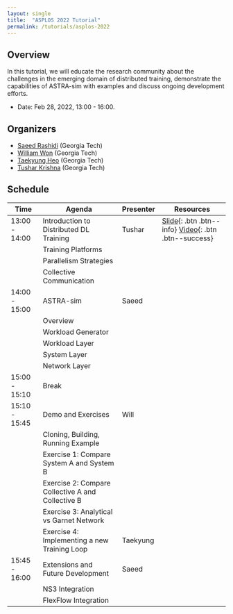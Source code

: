 ```yaml
---
layout: single
title:  "ASPLOS 2022 Tutorial"
permalink: /tutorials/asplos-2022
---
```


## Overview
In this tutorial, we will educate the research community about the challenges in the emerging domain of distributed training, demonstrate the capabilities of ASTRA-sim with examples and discuss ongoing development efforts.<br>
- Date: Feb 28, 2022, 13:00 - 16:00.

## Organizers
- [Saeed Rashidi](https://www.linkedin.com/in/saeed-rashidi-b3114b75) (Georgia Tech)
- [William Won](https://www.linkedin.com/in/willjwon) (Georgia Tech)
- [Taekyung Heo](https://www.linkedin.com/in/taekyungheo) (Georgia Tech)
- [Tushar Krishna](https://tusharkrishna.ece.gatech.edu) (Georgia Tech)

## Schedule

| Time          | Agenda                                            | Presenter | Resources |
|---------------|---------------------------------------------------|-----------|-----------|
| 13:00 - 14:00 | Introduction to Distributed DL Training           | Tushar    | [Slide](/){: .btn .btn--info} [Video](/){: .btn .btn--success} |
|               | Training Platforms                                |           |           |
|               | Parallelism Strategies                            |           |           |
|               | Collective Communication                          |           |           |
| 14:00 - 15:00 | ASTRA-sim                                         | Saeed     |           |
|               | Overview                                          |           |           |
|               | Workload Generator                                |           |           |
|               | Workload Layer                                    |           |           |
|               | System Layer                                      |           |           |
|               | Network Layer                                     |           |           |
| 15:00 - 15:10 | Break                                             |           |           |
| 15:10 - 15:45 | Demo and Exercises                                | Will      |           |
|               | Cloning, Building, Running Example                |           |           |
|               | Exercise 1: Compare System A and System B         |           |           |
|               | Exercise 2: Compare Collective A and Collective B |           |           |
|               | Exercise 3: Analytical vs Garnet Network          |           |           |
|               | Exercise 4: Implementing a new Training Loop      | Taekyung  |           |
| 15:45 - 16:00 | Extensions and Future Development                 | Saeed     |           |
|               | NS3 Integration                                   |           |           |
|               | FlexFlow Integration                              |           |           |
